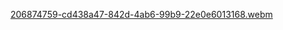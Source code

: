 









[206874759-cd438a47-842d-4ab6-99b9-22e0e6013168.webm](https://user-images.githubusercontent.com/116486234/206877472-4fd68bb6-9fcb-4e9c-892f-8aa898763f3c.webm)
